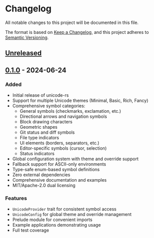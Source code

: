 # Changelog

All notable changes to this project will be documented in this file.

The format is based on [Keep a Changelog](https://keepachangelog.com/en/1.0.0/),
and this project adheres to [Semantic Versioning](https://semver.org/spec/v2.0.0.html).

## [Unreleased]

## [0.1.0] - 2024-06-24

### Added
- Initial release of unicode-rs
- Support for multiple Unicode themes (Minimal, Basic, Rich, Fancy)
- Comprehensive symbol categories:
  - General symbols (checkmarks, exclamation, etc.)
  - Directional arrows and navigation symbols
  - Block drawing characters
  - Geometric shapes
  - Git status and diff symbols
  - File type indicators
  - UI elements (borders, separators, etc.)
  - Editor-specific symbols (cursor, selection)
  - Status indicators
- Global configuration system with theme and override support
- Fallback support for ASCII-only environments
- Type-safe enum-based symbol definitions
- Zero external dependencies
- Comprehensive documentation and examples
- MIT/Apache-2.0 dual licensing

### Features
- `UnicodeProvider` trait for consistent symbol access
- `UnicodeConfig` for global theme and override management
- Prelude module for convenient imports
- Example applications demonstrating usage
- Full test coverage

[Unreleased]: https://github.com/yourusername/unicode-rs/compare/v0.1.0...HEAD
[0.1.0]: https://github.com/yourusername/unicode-rs/releases/tag/v0.1.0
